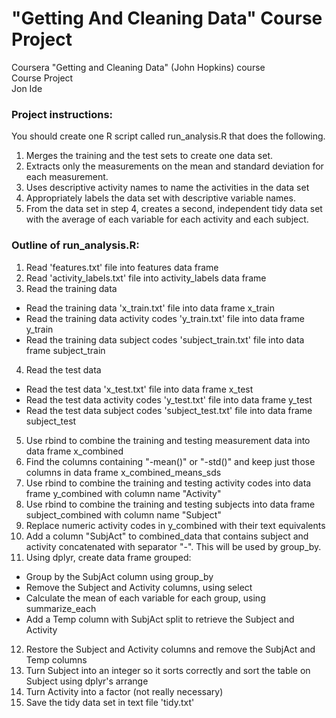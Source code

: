 # "Getting And Cleaning Data" Course Project

Coursera "Getting and Cleaning Data" (John Hopkins) course  
Course Project  
Jon Ide

### Project instructions:
You should create one R script called run_analysis.R that does the following.  
1. Merges the training and the test sets to create one data set.  
2. Extracts only the measurements on the mean and standard deviation for each measurement.   
3. Uses descriptive activity names to name the activities in the data set  
4. Appropriately labels the data set with descriptive variable names.   
5. From the data set in step 4, creates a second, independent tidy data set with the average of each variable for each activity and each subject.  
 
### Outline of run_analysis.R:
1. Read 'features.txt' file into features data frame  
2. Read 'activity_labels.txt' file into activity_labels data frame  
3. Read the training data  
  * Read the training data 'x_train.txt' file into data frame x_train   
  * Read the training data activity codes 'y_train.txt' file into data frame y_train   
  * Read the training data subject codes 'subject_train.txt' file into data frame subject_train  
4. Read the test data
  * Read the test data 'x_test.txt' file into data frame x_test   
  * Read the test data activity codes 'y_test.txt' file into data frame y_test   
  * Read the test data subject codes 'subject_test.txt' file into data frame subject_test  
5. Use rbind to combine the training and testing measurement data into data frame x_combined  
6. Find the columns containing "-mean()" or "-std()" and keep just those columns in data frame x_combined_means_sds  
7. Use rbind to combine the training and testing activity codes into data frame y_combined with column name "Activity"  
8. Use rbind to combine the training and testing subjects into data frame subject_combined with column name "Subject"  
9. Replace numeric activity codes in y_combined with their text equivalents
10. Add a column "SubjAct" to combined_data that contains subject and activity concatenated with separator "-". This will be used by group_by.  
11. Using dplyr, create data frame grouped:
  * Group by the SubjAct column using group_by  
  * Remove the Subject and Activity columns, using select  
  * Calculate the mean of each variable for each group, using summarize_each  
  * Add a Temp column with SubjAct split to retrieve the Subject and Activity  
12. Restore the Subject and Activity columns and remove the SubjAct and Temp columns  
13. Turn Subject into an integer so it sorts correctly and sort the table on Subject using dplyr's arrange
14. Turn Activity into a factor (not really necessary)
15. Save the tidy data set in text file 'tidy.txt'
